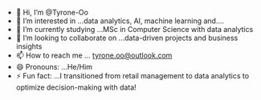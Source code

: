 - 👋 Hi, I’m @Tyrone-Oo
- 👀 I’m interested in ...data analytics, AI, machine learning and....  
- 🌱 I’m currently studying ...MSc in Computer Science with data analytics 
- 💞️ I’m looking to collaborate on ...data-driven projects and business insights
- 📫 How to reach me ... tyrone.oo@outlook.com
- 😄 Pronouns: ...He/Him 
- ⚡ Fun fact: ...I transitioned from retail management to data analytics to optimize decision-making with data!

<!---
Tyrone-Oo/Tyrone-Oo is a ✨ special ✨ repository because its `README.md` (this file) appears on your GitHub profile.
You can click the Preview link to take a look at your changes.
--->
